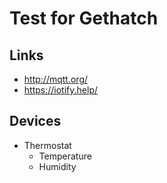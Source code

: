 # Test for Gethatch

## Links
- http://mqtt.org/
- https://iotify.help/

## Devices
- Thermostat
  - Temperature
  - Humidity
  
